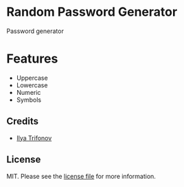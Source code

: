 # Random Password Generator

Password generator


# Features
- Uppercase 
- Lowercase 
- Numeric 
- Symbols

## Credits

- [Ilya Trifonov][link-author]

## License

MIT. Please see the [license file](license.md) for more information.

[link-author]: https://uniquelab.ru/
